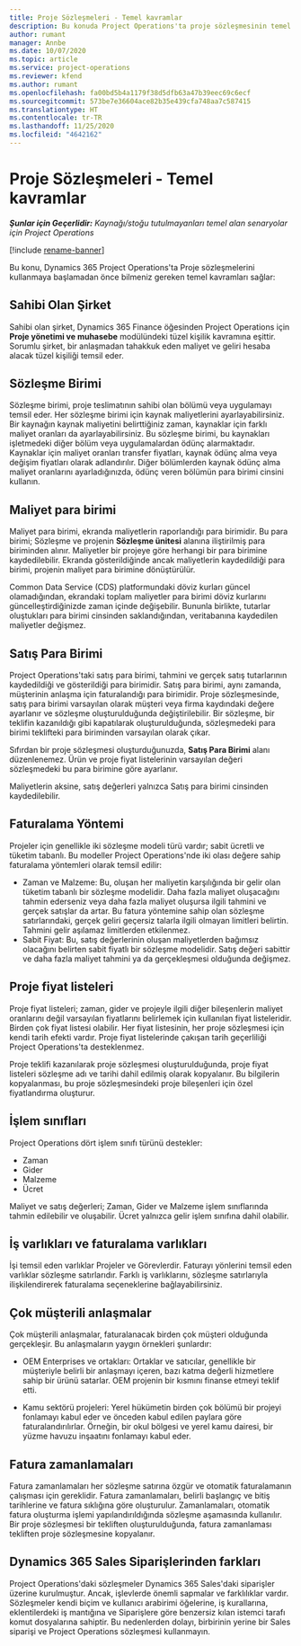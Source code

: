 ```yaml
---
title: Proje Sözleşmeleri - Temel kavramlar
description: Bu konuda Project Operations'ta proje sözleşmesinin temel kavramları hakkında bilgi sağlanır.
author: rumant
manager: Annbe
ms.date: 10/07/2020
ms.topic: article
ms.service: project-operations
ms.reviewer: kfend
ms.author: rumant
ms.openlocfilehash: fa00bd5b4a1179f38d5dfb63a47b39eec69c6ecf
ms.sourcegitcommit: 573be7e36604ace82b35e439cfa748aa7c587415
ms.translationtype: HT
ms.contentlocale: tr-TR
ms.lasthandoff: 11/25/2020
ms.locfileid: "4642162"
---
```

# <a name="project-contracts---key-concepts"></a>Proje Sözleşmeleri - Temel kavramlar

_**Şunlar için Geçerlidir:** Kaynağı/stoğu tutulmayanları temel alan senaryolar için Project Operations_

[!include [rename-banner](~/includes/cc-data-platform-banner.md)]

Bu konu, Dynamics 365 Project Operations'ta Proje sözleşmelerini kullanmaya başlamadan önce bilmeniz gereken temel kavramları sağlar:

## <a name="owning-company"></a>Sahibi Olan Şirket

Sahibi olan şirket, Dynamics 365 Finance öğesinden Project Operations için **Proje yönetimi ve muhasebe** modülündeki tüzel kişilik kavramına eşittir. Sorumlu şirket, bir anlaşmadan tahakkuk eden maliyet ve geliri hesaba alacak tüzel kişiliği temsil eder.

## <a name="contracting-unit"></a>Sözleşme Birimi

Sözleşme birimi, proje teslimatının sahibi olan bölümü veya uygulamayı temsil eder. Her sözleşme birimi için kaynak maliyetlerini ayarlayabilirsiniz. Bir kaynağın kaynak maliyetini belirttiğiniz zaman, kaynaklar için farklı maliyet oranları da ayarlayabilirsiniz. Bu sözleşme birimi, bu kaynakları işletmedeki diğer bölüm veya uygulamalardan ödünç alarmaktadır. Kaynaklar için maliyet oranları transfer fiyatları, kaynak ödünç alma veya değişim fiyatları olarak adlandırılır. Diğer bölümlerden kaynak ödünç alma maliyet oranlarını ayarladığınızda, ödünç veren bölümün para birimi cinsini kullanın.

## <a name="cost-currency"></a>Maliyet para birimi

Maliyet para birimi, ekranda maliyetlerin raporlandığı para birimidir. Bu para birimi; Sözleşme ve projenin **Sözleşme ünitesi** alanına iliştirilmiş para biriminden alınır. Maliyetler bir projeye göre herhangi bir para birimine kaydedilebilir. Ekranda gösterildiğinde ancak maliyetlerin kaydedildiği para birimi, projenin maliyet para birimine dönüştürülür.

Common Data Service (CDS) platformundaki döviz kurları güncel olamadığından, ekrandaki toplam maliyetler para birimi döviz kurlarını güncelleştirdiğinizde zaman içinde değişebilir. Bununla birlikte, tutarlar oluştukları para birimi cinsinden saklandığından, veritabanına kaydedilen maliyetler değişmez.

## <a name="sales-currency"></a>Satış Para Birimi

Project Operations'taki satış para birimi, tahmini ve gerçek satış tutarlarının kaydedildiği ve gösterildiği para birimidir. Satış para birimi, aynı zamanda, müşterinin anlaşma için faturalandığı para birimidir. Proje sözleşmesinde, satış para birimi varsayılan olarak müşteri veya firma kaydındaki değere ayarlanır ve sözleşme oluşturulduğunda değiştirilebilir. Bir sözleşme, bir teklifin kazanıldığı gibi kapatılarak oluşturulduğunda, sözleşmedeki para birimi teklifteki para biriminden varsayılan olarak çıkar.

Sıfırdan bir proje sözleşmesi oluşturduğunuzda, **Satış Para Birimi** alanı düzenlenemez. Ürün ve proje fiyat listelerinin varsayılan değeri sözleşmedeki bu para birimine göre ayarlanır.

Maliyetlerin aksine, satış değerleri yalnızca Satış para birimi cinsinden kaydedilebilir.

## <a name="billing-method"></a>Faturalama Yöntemi

Projeler için genellikle iki sözleşme modeli türü vardır; sabit ücretli ve tüketim tabanlı. Bu modeller Project Operations'nde iki olası değere sahip faturalama yöntemleri olarak temsil edilir:

- Zaman ve Malzeme: Bu, oluşan her maliyetin karşılığında bir gelir olan tüketim tabanlı bir sözleşme modelidir. Daha fazla maliyet oluşacağını tahmin ederseniz veya daha fazla maliyet oluşursa ilgili tahmini ve gerçek satışlar da artar. Bu fatura yöntemine sahip olan sözleşme satırlarındaki, gerçek geliri geçersiz talarla ilgili olmayan limitleri belirtin. Tahmini gelir aşılamaz limitlerden etkilenmez.
- Sabit Fiyat: Bu, satış değerlerinin oluşan maliyetlerden bağımsız olacağını belirten sabit fiyatlı bir sözleşme modelidir. Satış değeri sabittir ve daha fazla maliyet tahmini ya da gerçekleşmesi olduğunda değişmez.

## <a name="project-price-lists"></a>Proje fiyat listeleri

Proje fiyat listeleri; zaman, gider ve projeyle ilgili diğer bileşenlerin maliyet oranlarını değil varsayılan fiyatlarını belirlemek için kullanılan fiyat listeleridir. Birden çok fiyat listesi olabilir. Her fiyat listesinin, her proje sözleşmesi için kendi tarih efekti vardır. Proje fiyat listelerinde çakışan tarih geçerliliği Project Operations'ta desteklenmez.

Proje teklifi kazanılarak proje sözleşmesi oluşturulduğunda, proje fiyat listeleri sözleşme adı ve tarihi dahil edilmiş olarak kopyalanır. Bu bilgilerin kopyalanması, bu proje sözleşmesindeki proje bileşenleri için özel fiyatlandırma oluşturur.

## <a name="transaction-classes"></a>İşlem sınıfları

Project Operations dört işlem sınıfı türünü destekler:

- Zaman
- Gider
- Malzeme
- Ücret

Maliyet ve satış değerleri; Zaman, Gider ve Malzeme işlem sınıflarında tahmin edilebilir ve oluşabilir. Ücret yalnızca gelir işlem sınıfına dahil olabilir.

## <a name="work-entities-and-billing-entities"></a>İş varlıkları ve faturalama varlıkları

İşi temsil eden varlıklar Projeler ve Görevlerdir. Faturayı yönlerini temsil eden varlıklar sözleşme satırlarıdır. Farklı iş varlıklarını, sözleşme satırlarıyla ilişkilendirerek faturalama seçeneklerine bağlayabilirsiniz.

## <a name="multi-customer-deals"></a>Çok müşterili anlaşmalar

Çok müşterili anlaşmalar, faturalanacak birden çok müşteri olduğunda gerçekleşir. Bu anlaşmaların yaygın örnekleri şunlardır:

- OEM Enterprises ve ortakları: Ortaklar ve satıcılar, genellikle bir müşteriyle belirli bir anlaşmayı içeren, bazı katma değerli hizmetlere sahip bir ürünü satarlar. OEM projenin bir kısmını finanse etmeyi teklif etti. 

- Kamu sektörü projeleri: Yerel hükümetin birden çok bölümü bir projeyi fonlamayı kabul eder ve önceden kabul edilen paylara göre faturalandırılırlar. Örneğin, bir okul bölgesi ve yerel kamu dairesi, bir yüzme havuzu inşaatını fonlamayı kabul eder.

## <a name="invoice-schedules"></a>Fatura zamanlamaları

Fatura zamanlamaları her sözleşme satırına özgür ve otomatik faturalamanın çalışması için gereklidir. Fatura zamanlamaları, belirli başlangıç ve bitiş tarihlerine ve fatura sıklığına göre oluşturulur. Zamanlamaları, otomatik fatura oluşturma işlemi yapılandırıldığında sözleşme aşamasında kullanılır. Bir proje sözleşmesi bir tekliften oluşturulduğunda, fatura zamanlaması tekliften proje sözleşmesine kopyalanır.

## <a name="changes-from-dynamics-365-sales-orders"></a>Dynamics 365 Sales Siparişlerinden farkları

Project Operations'daki sözleşmeler Dynamics 365 Sales'daki siparişler üzerine kurulmuştur. Ancak, işlevlerde önemli sapmalar ve farklılıklar vardır. Sözleşmeler kendi biçim ve kullanıcı arabirimi öğelerine, iş kurallarına, eklentilerdeki iş mantığına ve Siparişlere göre benzersiz kılan istemci tarafı komut dosyalarına sahiptir. Bu nedenlerden dolayı, birbirinin yerine bir Sales siparişi ve Project Operations sözleşmesi kullanmayın.
